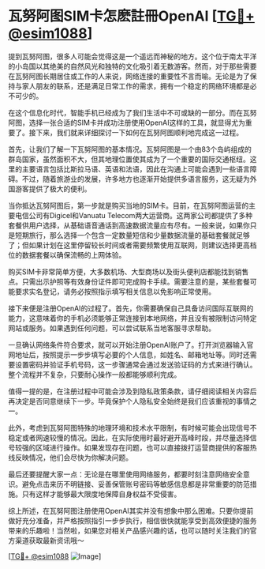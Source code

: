 # 瓦努阿图SIM卡怎麽註冊OpenAI [[TG💪+ @esim1088](https://t.me/s/esim1088)]

提到瓦努阿图，很多人可能会觉得这是一个遥远而神秘的地方。这个位于南太平洋的小岛国以其绝美的自然风光和独特的文化吸引着无数游客。然而，对于那些需要在瓦努阿图长期居住或工作的人来说，网络连接的重要性不言而喻。无论是为了保持与家人朋友的联系，还是满足日常工作的需求，拥有一个稳定的网络环境都是必不可少的。

在这个信息化时代，智能手机已经成为了我们生活中不可或缺的一部分。而在瓦努阿图，选择一张合适的SIM卡并成功注册使用OpenAI这样的工具，就显得尤为重要了。接下来，我们就来详细探讨一下如何在瓦努阿图顺利地完成这一过程。

首先，让我们了解一下瓦努阿图的基本情况。瓦努阿图是一个由83个岛屿组成的群岛国家，虽然面积不大，但其地理位置使其成为了一个重要的国际交通枢纽。这里的主要语言包括比斯拉马语、英语和法语，因此在沟通上可能会遇到一些语言障碍。不过，随着旅游业的发展，许多地方也逐渐开始提供多语言服务，这无疑为外国游客提供了极大的便利。

当你抵达瓦努阿图后，第一步就是购买当地的SIM卡。目前，在瓦努阿图运营的主要电信公司有Digicel和Vanuatu Telecom两大运营商。这两家公司都提供了多种套餐供用户选择，从基础语音通话到高速数据流量应有尽有。一般来说，如果你只是短期旅行，那么选择一个包含一定数量短信和少量数据流量的基础套餐就足够了；但如果计划在这里停留较长时间或者需要频繁使用互联网，则建议选择更高档位的数据套餐以确保流畅的上网体验。

购买SIM卡非常简单方便，大多数机场、大型商场以及街头便利店都能找到销售点。只需出示护照等有效身份证件即可完成购卡手续。需要注意的是，某些套餐可能要求实名登记，请务必按照指示填写相关信息以免影响正常使用。

接下来便是注册OpenAI的过程了。首先，你需要确保自己具备访问国际互联网的能力，这意味着你的手机必须能够正常连接到本地网络，并且没有被限制访问特定网站或服务。如果遇到任何问题，可以尝试联系当地客服寻求帮助。

一旦确认网络条件符合要求，就可以开始注册OpenAI账户了。打开浏览器输入官网地址后，按照提示一步步填写必要的个人信息，如姓名、邮箱地址等。同时还需要设置密码并验证手机号码，这一步骤通常会通过发送验证码的方式来进行确认。整个流程并不复杂，只要耐心操作一般都能够顺利完成。

值得一提的是，在注册过程中可能会涉及到隐私政策条款，请仔细阅读相关内容后再决定是否同意继续下一步。毕竟保护个人隐私安全始终是我们应该重视的事情之一。

此外，考虑到瓦努阿图特殊的地理环境和技术水平限制，有时候可能会出现信号不稳定或者网速较慢的情况。因此，在实际使用时最好避开高峰时段，并尽量选择信号较强的区域进行操作。如果发现存在问题，也可以直接拨打运营商提供的客服热线反映情况，他们会尽快为你解决问题。

最后还要提醒大家一点：无论是在哪里使用网络服务，都要时刻注意网络安全意识。避免点击来历不明链接、妥善保管账号密码等敏感信息都是非常重要的防范措施。只有这样才能够最大限度地保障自身权益不受侵害。

综上所述，在瓦努阿图注册使用OpenAI其实并没有想象中那么困难。只要你提前做好充分准备，并严格按照指引一步步执行，相信很快就能享受到高效便捷的服务带来的乐趣啦！当然啦，如果您对相关产品感兴趣的话，也可以随时关注我们的官方渠道获取最新资讯哦～

[[TG💪+ @esim1088](https://t.me/s/esim1088) ![Image](https://i.postimg.cc/4NQfJmqS/Snipaste-2025-05-13-00-14-12.png)]